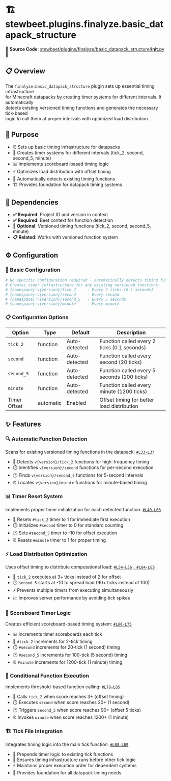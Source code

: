 
# 🏗️ stewbeet.plugins.finalyze.basic_datapack_structure

📄 **Source Code**: [stewbeet/plugins/finalyze/basic_datapack_structure/__init__.py](../../python_package/src/stewbeet/plugins/finalyze/basic_datapack_structure/__init__.py) 🔗

## 📋 Overview
The `finalyze.basic_datapack_structure` plugin sets up essential timing infrastructure<br>
for Minecraft datapacks by creating timer systems for different intervals. It automatically<br>
detects existing versioned timing functions and generates the necessary tick-based<br>
logic to call them at proper intervals with optimized load distribution.

## 🎯 Purpose
- ⏰ Sets up basic timing infrastructure for datapacks
- 🔄 Creates timer systems for different intervals (tick_2, second, second_5, minute)
- 📊 Implements scoreboard-based timing logic
- ⚡ Optimizes load distribution with offset timing
- 🎯 Automatically detects existing timing functions
- 🏗️ Provides foundation for datapack timing systems

## 🔗 Dependencies
- **✅ Required**: Project ID and version in context
- **✅ Required**: Beet context for function detection
- **🔧 Optional**: Versioned timing functions (tick_2, second, second_5, minute)
- **📋 Related**: Works with versioned function system

## ⚙️ Configuration

### 🎯 Basic Configuration
```yaml
# No specific configuration required - automatically detects timing functions
# Creates timer infrastructure for any existing versioned functions:
# {namespace}:v{version}/tick_2     - Every 2 ticks (0.1 seconds)
# {namespace}:v{version}/second     - Every second
# {namespace}:v{version}/second_5   - Every 5 seconds
# {namespace}:v{version}/minute     - Every minute
```

### 📋 Configuration Options

| Option | Type | Default | Description |
|--------|------|---------|-------------|
| `tick_2` | function | Auto-detected | Function called every 2 ticks (0.1 seconds) |
| `second` | function | Auto-detected | Function called every second (20 ticks) |
| `second_5` | function | Auto-detected | Function called every 5 seconds (100 ticks) |
| `minute` | function | Auto-detected | Function called every minute (1200 ticks) |
| Timer Offset | automatic | Enabled | Offset timing for better load distribution |

## ✨ Features

### 🔍 Automatic Function Detection
Scans for existing versioned timing functions in the datapack: [`#L33-L37`](../../python_package/src/stewbeet/plugins/finalyze/basic_datapack_structure/__init__.py#L33-L37)
- 📁 Detects `v{version}/tick_2` functions for high-frequency timing
- ⏱️ Identifies `v{version}/second` functions for per-second execution
- 🕐 Finds `v{version}/second_5` functions for 5-second intervals
- ⏰ Locates `v{version}/minute` functions for minute-based timing

### 📊 Timer Reset System
Implements proper timer initialization for each detected function: [`#L40-L63`](../../python_package/src/stewbeet/plugins/finalyze/basic_datapack_structure/__init__.py#L40-L63)
- 🔄 Resets `#tick_2` timer to 1 for immediate first execution
- ⏱️ Initializes `#second` timer to 0 for standard counting
- 🕐 Sets `#second_5` timer to -10 for offset execution
- ⏰ Resets `#minute` timer to 1 for proper timing

### ⚡ Load Distribution Optimization
Uses offset timing to distribute computational load: [`#L54-L56, #L84-L85`](../../python_package/src/stewbeet/plugins/finalyze/basic_datapack_structure/__init__.py#L54-L56)
- 🎯 `tick_2` executes at 3+ ticks instead of 2 for offset
- 🕐 `second_5` starts at -10 to spread load (90+ ticks instead of 100)
- ⚡ Prevents multiple timers from executing simultaneously
- 📈 Improves server performance by avoiding tick spikes

### 🔢 Scoreboard Timer Logic
Creates efficient scoreboard-based timing system: [`#L66-L75`](../../python_package/src/stewbeet/plugins/finalyze/basic_datapack_structure/__init__.py#L66-L75)
- 📊 Increments timer scoreboards each tick
- 🎯 `#tick_2` increments for 2-tick timing
- ⏱️ `#second` increments for 20-tick (1 second) timing
- 🕐 `#second_5` increments for 100-tick (5 second) timing
- ⏰ `#minute` increments for 1200-tick (1 minute) timing

### 🎯 Conditional Function Execution
Implements threshold-based function calling: [`#L78-L85`](../../python_package/src/stewbeet/plugins/finalyze/basic_datapack_structure/__init__.py#L78-L85)
- 🔄 Calls `tick_2` when score reaches 3+ (offset timing)
- ⏱️ Executes `second` when score reaches 20+ (1 second)
- 🕐 Triggers `second_5` when score reaches 90+ (offset 5 ticks)
- ⏰ Invokes `minute` when score reaches 1200+ (1 minute)

### 🏗️ Tick File Integration
Integrates timing logic into the main tick function: [`#L88-L89`](../../python_package/src/stewbeet/plugins/finalyze/basic_datapack_structure/__init__.py#L88-L89)
- 📝 Prepends timer logic to existing tick functions
- 🔧 Ensures timing infrastructure runs before other tick logic
- ⚡ Maintains proper execution order for dependent systems
- 🎯 Provides foundation for all datapack timing needs 

